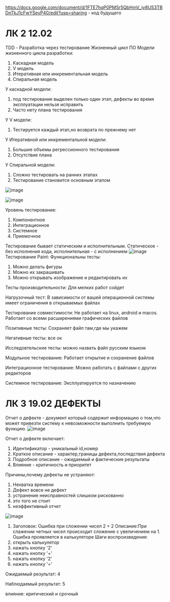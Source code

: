 
https://docs.google.com/document/d/1FTE7hqP0PMSr5QbHmV_jv8US3TBDnTkJ1cFwYSeyP40/edit?usp=sharing - код будущего

# ЛК 2 12.02 
TDD - Разработка через тестирование
Жизненный цикл ПО
Модели жизненного цикла разработки:
1. Каскадная модель
2. V модель
3. Итеративная или инкрементальная модель
4. Спиральная модель

У каскадной модели:
1. под тестирование выделен только один этап, дефекты во время эксплуатации нельзя исправить
2. Часто нету плана тестирования

У V модели:
1. Тестируется каждый этап,но возврата по прежнему нет

У Итеративной или инкрементальной модели:
1. Большие объемы регрессионного тестирования
2. Отсутствие плана

У Спиральной модели:
1. Сложно тестировать на ранних этапах
2. Тестирование становится основным этапом

![image](https://github.com/zdarova69/USMONOVNN-IS21/assets/113101818/ec621b89-1d12-401d-bba7-8a1fa6c90c0f)

![image](https://github.com/zdarova69/USMONOVNN-IS21/assets/113101818/661fcb18-809b-4600-a761-993fca584251)

Уровень тестирование:
1. Компонентное
2. Интеграционное
3. Системное
4. Приемочное

Тестирование бывает статическим и исполнительным. Статическое - без исполнения кода, исполнительная - с исполнением
![image](https://github.com/zdarova69/USMONOVNN-IS21/assets/113101818/f731b349-0fa0-45cc-88fb-de15d65a7de1)
Тестирование Paint:
Функциональны тесты:
1. Можно делать фигуры
2. Можно их закрашивать
3. Можно открывать изображение и редактировать их

Тесты производительности:
Для мелких работ сойдет

Нагрузочный тест:
В зависимости от вашей операционной системы имеет ограничения в открываемых файлах

Тестирование совместимости:
Не работает на linux, android и macos. Работает со всеми расширениями графических файлов

Позитивные тесты:
Сохраняет файл там,где мы укажем

Негативные тесты:
все ок

Исследовтельские тесты:
можно назвать файл русским языком

Модульное тестирование:
Работает открытие и сохранение файлов

Интеграционное тестирование:
Можно работать с файлами с других редакторов

Системное тестирование:
Эксплуатируется по назначению
# ЛК 3 19.02 ДЕФЕКТЫ
Отчет о дефекте - документ который содержит информацию о том,что может привезти систему к невозможности выполнить требуемую функцию.
![image](https://github.com/zdarova69/USMONOVNN-IS21/assets/113101818/25a82163-e92d-4556-bfdf-a69fa2963e9c)

Отчет о дефекте включает:
1. Идентификатор - уникальный id,номер
2. Краткое описание - характер,границы дефекта,последствия дефекта
3. Подробное описание - ожидаемый и фактические результаты
4. Влияние - критичность и приоритет

Причины,почему дефекты не устраняют:
1. Нехватка времени
2. Дефект вовсе не дефект
3. устранение неисправностей слишком рискованно
4. это того не стоит
5. неэффективный отчет

![image](https://github.com/zdarova69/USMONOVNN-IS21/assets/113101818/dd50346d-63d9-48a2-9770-9c93b59456f0)
1. Заголовок: Ошибка при сложении чисел 2 + 2
Описание:При слажении четных чисел происходит сложение с увеличением на 1. Ошибка проявляется в калькуляторе
Шаги воспроизведения:
1. открыть калькулятор
2. нажать кнопку '2'
3. нажать кнопку '+'
4. нажать кнопку '2'
5. нажать кнопку '='

Ожидаемый результат: 4

Наблюдаемый результат: 5

влияние: критический и срочный

   
